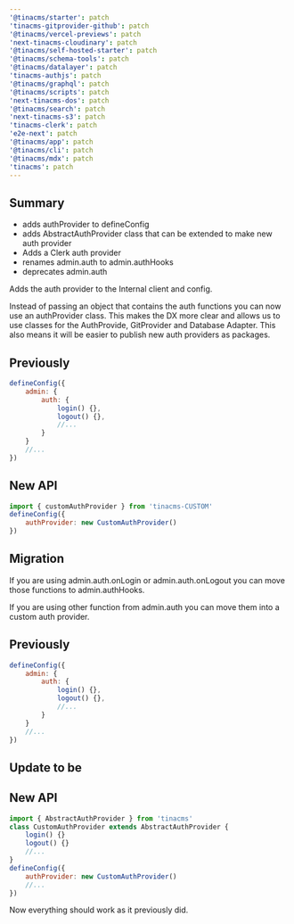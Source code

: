 ```yaml
---
'@tinacms/starter': patch
'tinacms-gitprovider-github': patch
'@tinacms/vercel-previews': patch
'next-tinacms-cloudinary': patch
'@tinacms/self-hosted-starter': patch
'@tinacms/schema-tools': patch
'@tinacms/datalayer': patch
'tinacms-authjs': patch
'@tinacms/graphql': patch
'@tinacms/scripts': patch
'next-tinacms-dos': patch
'@tinacms/search': patch
'next-tinacms-s3': patch
'tinacms-clerk': patch
'e2e-next': patch
'@tinacms/app': patch
'@tinacms/cli': patch
'@tinacms/mdx': patch
'tinacms': patch
---
```


## Summary
- adds authProvider to defineConfig
- adds AbstractAuthProvider class that can be extended to make new auth provider
- Adds a Clerk auth provider
- renames admin.auth to admin.authHooks
- deprecates admin.auth


Adds the auth provider to the Internal client and config.

Instead of passing an object that contains the auth functions you can now use an authProvider class. This makes the DX more clear and allows us to use classes for the AuthProvide, GitProvider and Database Adapter. This also means it will be easier to publish new auth providers as packages.

## Previously  

```js
defineConfig({
    admin: {
        auth: {
            login() {},
            logout() {},
            //...
        }
    }
    //...
})
```

## New API
```js
import { customAuthProvider } from 'tinacms-CUSTOM'
defineConfig({
    authProvider: new CustomAuthProvider()
})
```

## Migration

If you are using admin.auth.onLogin or admin.auth.onLogout you can move those functions to admin.authHooks.

If you are using other function from admin.auth you can move them into a custom auth provider.

## Previously  

```js
defineConfig({
    admin: {
        auth: {
            login() {},
            logout() {},
            //...
        }
    }
    //...
})
```

## Update to be

## New API
```js
import { AbstractAuthProvider } from 'tinacms'
class CustomAuthProvider extends AbstractAuthProvider {
    login() {}
    logout() {}
    //...
}
defineConfig({
    authProvider: new CustomAuthProvider()
    //...
})
```
Now everything should work as it previously did.

